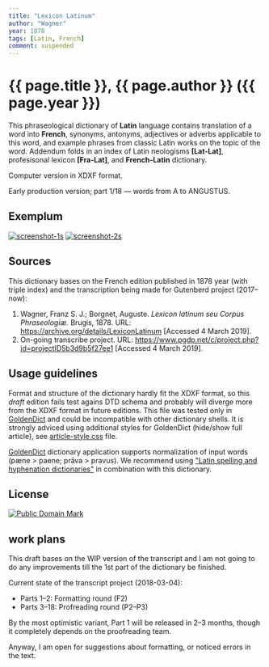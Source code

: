 ```yaml
---
title: "Lexicon Latinum"
author: "Wagner"
year: 1878
tags: [Latin, French]
comment: suspended
---
```

# {{ page.title }}, {{ page.author }} ({{ page.year }})

This phraseological dictionary of **Latin** language contains translation of a word into **French**, synonyms, antonyms, adjectives or adverbs applicable to this word, and example phrases from classic Latin works on the topic of the word. Addendum folds in an index of Latin neologisms **[Lat-Lat]**, profesisonal lexicon **[Fra-Lat]**, and **French-Latin** dictionary.

Computer version in XDXF format.

Early production version; part 1/18 — words from A to ANGUSTUS.


## Exemplum

[![screenshot-1s](https://user-images.githubusercontent.com/13879891/54047082-21b0da80-41e7-11e9-9aba-f5cc0b549f45.png)](https://user-images.githubusercontent.com/13879891/54047048-0e9e0a80-41e7-11e9-96d5-8211db3bd34d.png)
[![screenshot-2s](https://user-images.githubusercontent.com/13879891/54047088-26758e80-41e7-11e9-8603-53b289e7924a.png)](https://user-images.githubusercontent.com/13879891/54047084-24133480-41e7-11e9-8d45-c614fdc60bfd.png)

## Sources

This dictionary bases on the French edition published in 1878 year (with triple index) and the transcription being made for Gutenberd project (2017–now):
    
1. Wagner, Franz S. J.; Borgnet, Auguste. _Lexicon latinum seu Corpus Phraseologiæ._ Brugis, 1878. URL: <https://archive.org/details/LexiconLatinum> \[Accessed 4 March 2019\].
1. On-going transcribe project. URL: <https://www.pgdp.net/c/project.php?id=projectID5b3d9b5f27ee1> \[Accessed 4 March 2019\].


## Usage guidelines

Format and structure of the dictionary hardly fit the XDXF format, so this _draft_ edition fails test agains DTD schema and probably will diverge more from the XDXF format in future editions. This file was tested only in [GoldenDict][1] and could be incompatible with other dictionary shells. It is strongly adviced using additional styles for GoldenDict (hide/show full article), see [article-style.css](article-style.css) file.

[GoldenDict][1] dictionary application supports normalization of input words (pæne > paene; prāva > pravus). We recommend using ["Latin spelling and hyphenation dictionaries"][2] in combination with this dictionary.


## License

<a rel="license" href="http://creativecommons.org/publicdomain/mark/1.0/">
<img src="https://licensebuttons.net/p/mark/1.0/88x31.png"
     style="border-style: none;" alt="Public Domain Mark" />
</a>


## work plans

This draft bases on the WIP version of the transcript and I am not going to do any improvements till the 1st part of the dictionary be finished.

Current state of the transcript project (2018-03-04):

* Parts 1–2: Formatting round (F2)
* Parts 3–18: Profreading round (P2–P3)

By the most optimistic variant, Part 1 will be released in 2–3 months, though it completely depends on the proofreading team.

Anyway, I am open for suggestions about formatting, or noticed errors in the text.


[1]: https://en.wikipedia.org/wiki/GoldenDict
[2]: https://extensions.libreoffice.org/extensions/latin-spelling-and-hyphenation-dictionaries
[3]: https://www.pgdp.net/c/project.php?id=projectID4714f1abc7676
[4]: https://github.com/nikita-moor/latin-dictionary/blob/master/utils/article-style.css

